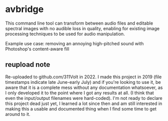 # avbridge

This command line tool can transform between audio files and editable spectral
images with no audible loss in quality, enabling for existing image processing
techniques to be used for audio manipulation.

Example use case: removing an annoying high-pitched sound with Photoshop's
content-aware fill

## reupload note
Re-uploaded to github.com/311Volt in 2022. I made this project in 2019
(file timestamps indicate late June-early July) and if you're looking to
use it, be aware that it is a complete mess without any documentation
whatsoever, as I only developed it to the point where I got any results
at all. (I think that even the input/output filenames were hard-coded).
I'm not ready to declare this project dead just yet, I learned a lot 
since then and am still interested in making this a usable and 
documented thing when I find some time to get around to it.